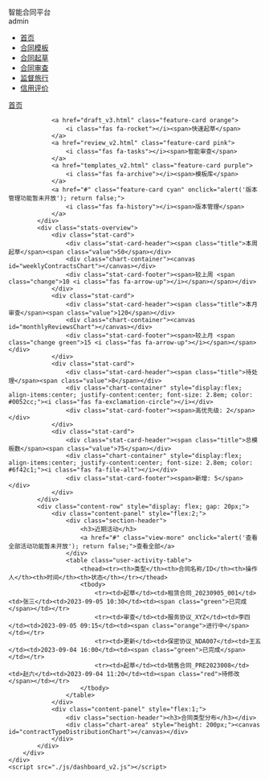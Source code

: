 <!DOCTYPE html>
<html lang="zh-CN">
<head>
    <meta charset="UTF-8">
    <meta name="viewport" content="width=device-width, initial-scale=1.0">
    <title>智能合同平台 - 首页 (v3)</title>
    <script src="https://cdn.jsdelivr.net/npm/chart.js"></script>
    <link rel="stylesheet" href="https://cdnjs.cloudflare.com/ajax/libs/font-awesome/5.15.4/css/all.min.css">
	<link rel="stylesheet" href="./css/dashboard_v2.css">
</head>
<body>
    <div class="top-bar">
        <div class="logo">智能合同平台</div>
        <div class="user-actions"><i class="fas fa-search"></i><i class="fas fa-bell"></i><i class="fas fa-cog"></i><span class="admin-text">admin</span></div>
    </div>
    <div class="main-container">
        <div class="sidebar">
            <ul>
                <li class="active"><a href="dashboard_v2.html"><i class="fas fa-home"></i>首页</a></li>
                <li><a href="templates_v2.html"><i class="fas fa-file-alt"></i>合同模板</a></li>
                <li><a href="draft_v3.html"><i class="fas fa-pencil-alt"></i>合同起草</a></li>
                <li><a href="review_v2.html"><i class="fas fa-shield-alt"></i>合同审查</a></li>
				<li><a href="draft_v3.html"><i class="fas fa-pencil-alt"></i>监督旅行</a></li>
				<li><a href="review_v2.html"><i class="fas fa-shield-alt"></i>信用评价</a></li>
            </ul>
        </div>
        <div class="main-content">
            <div class="breadcrumb"><a href="dashboard_v3.html">首页</a></div>
            <div class="feature-cards">
               
                <a href="draft_v3.html" class="feature-card orange">
                    <i class="fas fa-rocket"></i><span>快速起草</span>
                </a>
                <a href="review_v2.html" class="feature-card pink">
                    <i class="fas fa-tasks"></i><span>智能审查</span>
                </a>
                <a href="templates_v2.html" class="feature-card purple">
                    <i class="fas fa-archive"></i><span>模板库</span>
                </a>
                <a href="#" class="feature-card cyan" onclick="alert('版本管理功能暂未开放'); return false;">
                    <i class="fas fa-history"></i><span>版本管理</span>
                </a>
            </div>
            <div class="stats-overview">
                <div class="stat-card">
                    <div class="stat-card-header"><span class="title">本周起草</span><span class="value">50</span></div>
                    <div class="chart-container"><canvas id="weeklyContractsChart"></canvas></div>
                    <div class="stat-card-footer"><span>较上周 <span class="change">10 <i class="fas fa-arrow-up"></i></span></span></div>
                </div>
                <div class="stat-card">
                    <div class="stat-card-header"><span class="title">本月审查</span><span class="value">120</span></div>
                    <div class="chart-container"><canvas id="monthlyReviewsChart"></canvas></div>
                    <div class="stat-card-footer"><span>较上月 <span class="change green">15 <i class="fas fa-arrow-up"></i></span></span></div>
                </div>
                <div class="stat-card">
                    <div class="stat-card-header"><span class="title">待处理</span><span class="value">8</span></div>
                    <div class="chart-container" style="display:flex; align-items:center; justify-content:center; font-size: 2.8em; color: #0052cc;"><i class="fas fa-exclamation-circle"></i></div>
                    <div class="stat-card-footer"><span>高优先级: 2</span></div>
                </div>
                <div class="stat-card">
                    <div class="stat-card-header"><span class="title">总模板数</span><span class="value">75</span></div>
                    <div class="chart-container" style="display:flex; align-items:center; justify-content:center; font-size: 2.8em; color: #6f42c1;"><i class="fas fa-file-alt"></i></div>
                    <div class="stat-card-footer"><span>新增: 5</span></div>
                </div>
            </div>
            <div class="content-row" style="display: flex; gap: 20px;">
                <div class="content-panel" style="flex:2;">
                    <div class="section-header">
                        <h3>近期活动</h3>
                        <a href="#" class="view-more" onclick="alert('查看全部活动功能暂未开放'); return false;">查看全部</a>
                    </div>
                    <table class="user-activity-table">
                        <thead><tr><th>类型</th><th>合同名称/ID</th><th>操作人</th><th>时间</th><th>状态</th></tr></thead>
                        <tbody>
                            <tr><td>起草</td><td>租赁合同_20230905_001</td><td>张三</td><td>2023-09-05 10:30</td><td><span class="green">已完成</span></td></tr>
                            <tr><td>审查</td><td>服务协议_XYZ</td><td>李四</td><td>2023-09-05 09:15</td><td><span class="orange">进行中</span></td></tr>
                            <tr><td>更新</td><td>保密协议_NDA007</td><td>王五</td><td>2023-09-04 16:00</td><td><span class="green">已完成</span></td></tr>
                            <tr><td>起草</td><td>销售合同_PRE2023008</td><td>赵六</td><td>2023-09-04 11:20</td><td><span class="red">待修改</span></td></tr>
                        </tbody>
                    </table>
                </div>
                <div class="content-panel" style="flex:1;">
                    <div class="section-header"><h3>合同类型分布</h3></div>
                    <div class="chart-area" style="height: 200px;"><canvas id="contractTypeDistributionChart"></canvas></div>
                </div>
            </div>
        </div>
    </div>
    <script src="./js/dashboard_v2.js"></script>
</body>
</html>
